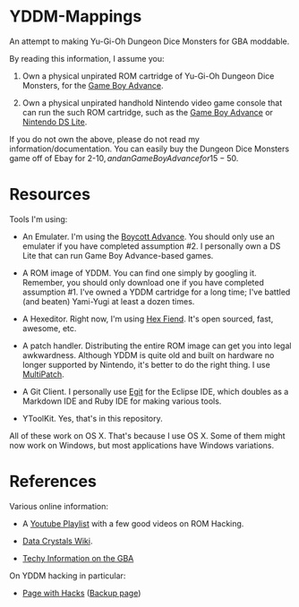 # YDDM-Mappings
An attempt to making Yu-Gi-Oh Dungeon Dice Monsters for GBA moddable.

By reading this information, I assume you:

1. Own a physical unpirated ROM cartridge of Yu-Gi-Oh Dungeon Dice Monsters, for the [Game Boy Advance](http://en.wikipedia.org/wiki/Game_Boy_Advance).

2. Own a physical unpirated handhold Nintendo video game console that can run the such ROM cartridge, such as the [Game Boy Advance](http://en.wikipedia.org/wiki/Game_Boy_Advance) or [Nintendo DS Lite](http://en.wikipedia.org/wiki/Nintendo_DS_Lite).

If you do not own the above, please do not read my information/documentation. You can easily buy the Dungeon Dice Monsters game off of Ebay for 2-10$, and an Game Boy Advance for 15-50$.

# Resources
Tools I'm using:

* An Emulater. I'm using the [Boycott Advance](http://boycottadvance.emuunlim.org). You should only use an emulater if you have completed assumption #2. I personally own a DS Lite that can run Game Boy Advance-based games.

* A ROM image of YDDM. You can find one simply by googling it. Remember, you should only download one if you have completed assumption #1. I've owned a YDDM cartridge for a long time; I've battled (and beaten) Yami-Yugi at least a dozen times.

* A Hexeditor. Right now, I'm using [Hex Fiend](http://ridiculousfish.com/hexfiend/). It's open sourced, fast, awesome, etc.

* A patch handler. Distributing the entire ROM image can get you into legal awkwardness. Although YDDM is quite old and built on hardware no longer supported by Nintendo, it's better to do the right thing. I use [MultiPatch](http://projects.sappharad.com/tools/multipatch.html).

* A Git Client. I personally use [Egit](http://eclipse.org/egit/) for the Eclipse IDE, which doubles as a Markdown IDE and Ruby IDE for making various tools.

* YToolKit. Yes, that's in this repository.

All of these work on OS X. That's because I use OS X. Some of them might now work on Windows, but most applications have Windows variations.

# References
Various online information:

* A [Youtube Playlist](https://www.youtube.com/playlist?list=PL1vmMaXuw_tW4HJ2zMBD6ssH-CABg3sT8) with a few good videos on ROM Hacking.

* [Data Crystals Wiki](http://datacrystal.romhacking.net/wiki/Introduction_to_Hacking).

* [Techy Information on the GBA](http://www.romhacking.net/documents/228/)

On YDDM hacking in particular:

* [Page with Hacks](http://goo.gl/klQ7Nu) ([Backup page](http://goo.gl/o0SnZ0))

